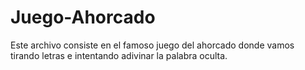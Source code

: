 # Juego-Ahorcado
Este archivo consiste en el famoso juego del ahorcado donde vamos tirando letras e intentando adivinar la palabra oculta.
